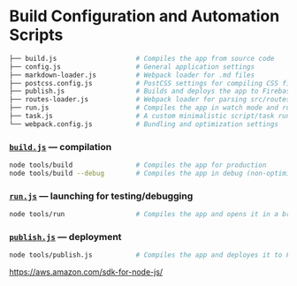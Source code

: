 # Build Configuration and Automation Scripts

```bash
├── build.js                    # Compiles the app from source code
├── config.js                   # General application settings
├── markdown-loader.js          # Webpack loader for .md files
├── postcss.config.js           # PostCSS settings for compiling CSS files
├── publish.js                  # Builds and deploys the app to Firebase
├── routes-loader.js            # Webpack loader for parsing src/routes.json
├── run.js                      # Compiles the app in watch mode and runs dev server
├── task.js                     # A custom minimalistic script/task runner
└── webpack.config.js           # Bundling and optimization settings
```


### [`build.js`](./build.js) — compilation

```bash
node tools/build                # Compiles the app for production
node tools/build --debug        # Compiles the app in debug (non-optimized) mode
```


### [`run.js`](./run.js) — launching for testing/debugging

```bash
node tools/run                  # Compiles the app and opens it in a browser with "live reload"
```


### [`publish.js`](./publish.js) — deployment

```bash
node tools/publish.js           # Compiles the app and deployes it to Firebase
```

https://aws.amazon.com/sdk-for-node-js/